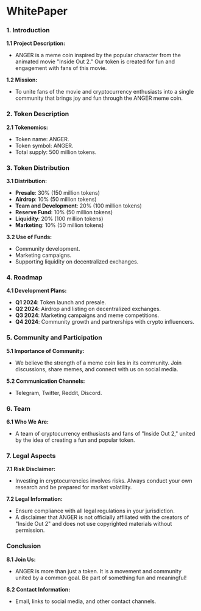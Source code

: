 # WhitePaper

### 1. Introduction

**1.1 Project Description:**
   - ANGER is a meme coin inspired by the popular character from the animated movie "Inside Out 2." Our token is created for fun and engagement with fans of this movie.

**1.2 Mission:**
   - To unite fans of the movie and cryptocurrency enthusiasts into a single community that brings joy and fun through the ANGER meme coin.

### 2. Token Description

**2.1 Tokenomics:**
   - Token name: ANGER.
   - Token symbol: ANGER.
   - Total supply: 500 million tokens.

### 3. Token Distribution

**3.1 Distribution:**
   - **Presale**: 30% (150 million tokens)
   - **Airdrop**: 10% (50 million tokens)
   - **Team and Development**: 20% (100 million tokens)
   - **Reserve Fund**: 10% (50 million tokens)
   - **Liquidity**: 20% (100 million tokens)
   - **Marketing**: 10% (50 million tokens)

**3.2 Use of Funds:**
   - Community development.
   - Marketing campaigns.
   - Supporting liquidity on decentralized exchanges.

### 4. Roadmap

**4.1 Development Plans:**
   - **Q1 2024**: Token launch and presale.
   - **Q2 2024**: Airdrop and listing on decentralized exchanges.
   - **Q3 2024**: Marketing campaigns and meme competitions.
   - **Q4 2024**: Community growth and partnerships with crypto influencers.

### 5. Community and Participation

**5.1 Importance of Community:**
   - We believe the strength of a meme coin lies in its community. Join discussions, share memes, and connect with us on social media.

**5.2 Communication Channels:**
   - Telegram, Twitter, Reddit, Discord.

### 6. Team

**6.1 Who We Are:**
   - A team of cryptocurrency enthusiasts and fans of "Inside Out 2," united by the idea of creating a fun and popular token.

### 7. Legal Aspects

**7.1 Risk Disclaimer:**
   - Investing in cryptocurrencies involves risks. Always conduct your own research and be prepared for market volatility.

**7.2 Legal Information:**
   - Ensure compliance with all legal regulations in your jurisdiction.
   - A disclaimer that ANGER is not officially affiliated with the creators of "Inside Out 2" and does not use copyrighted materials without permission.

### Conclusion

**8.1 Join Us:**
   - ANGER is more than just a token. It is a movement and community united by a common goal. Be part of something fun and meaningful!

**8.2 Contact Information:**
   - Email, links to social media, and other contact channels.
